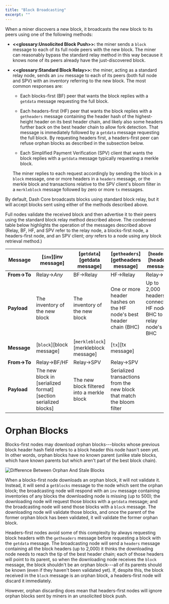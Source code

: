 ```yaml
---
title: "Block Broadcasting"
excerpt: ""
---
```

When a miner discovers a new block, it broadcasts the new block to its peers using one of the following methods:

* **<<glossary:Unsolicited Block Push>>:**
  the miner sends a `block` message to each of its full node peers with the new block. The miner can reasonably bypass the standard relay method in this way because it knows none of its peers already have the just-discovered block.

* **<<glossary:Standard Block Relay>>:**
  the miner, acting as a standard relay node, sends an `inv` message to each of its peers (both full node and SPV) with an inventory referring to the new block. The most common responses are:

   * Each blocks-first (BF) peer that wants the block replies with a `getdata` message requesting the full block.

   * Each headers-first (HF) peer that wants the block replies with a `getheaders` message containing the header hash of the highest-height header on its best header chain, and likely also some headers further back on the best header chain to allow fork detection. That message is immediately followed by a `getdata` message requesting the full block. By requesting headers first, a headers-first peer can refuse orphan blocks as described in the subsection below.

   * Each Simplified Payment Verification (SPV) client that wants the block replies with a `getdata` message typically requesting a merkle block.

   The miner replies to each request accordingly by sending the block in a `block` message, one or more headers in a `headers` message, or the merkle block and transactions relative to the SPV client's bloom filter in a `merkleblock` message followed by zero or more `tx` messages.

By default, Dash Core broadcasts blocks using standard block relay, but it will accept blocks sent using either of the methods described above.

Full nodes validate the received block and then advertise it to their peers using the standard block relay method described above.  The condensed table below highlights the operation of the messages described above (Relay, BF, HF, and SPV refer to the relay node, a blocks-first node, a headers-first node, and an SPV client; *any* refers to a node using any block retrieval method.)

| **Message** | [`inv`][inv message]                                   | [`getdata`][getdata message]               | [`getheaders`][getheaders message]                                     | [`headers`][headers message]
| --- | --- | --- | --- | --- |
| **From→To** | Relay→_Any_                                            | BF→Relay                                   | HF→Relay                                                               | Relay→HF
| **Payload** | The inventory of the new block                         | The inventory of the new block             | One or more header hashes on the HF node's best header chain (BHC)     | Up to 2,000 headers connecting HF node's BHC to relay node's BHC
| **Message** | [`block`][block message]                               | [`merkleblock`][merkleblock message]       | [`tx`][tx message]                                                     |
| **From→To** | Relay→BF/HF                                            | Relay→SPV                                  | Relay→SPV                                                              |
| **Payload** | The new block in [serialized format][section serialized blocks] | The new block filtered into a merkle block | Serialized transactions from the new block that match the bloom filter |

# Orphan Blocks

Blocks-first nodes may download orphan blocks---blocks whose previous block header hash field refers to a block header this node hasn't seen yet. In other words, orphan blocks have no known parent (unlike stale blocks, which have known parents but which aren't part of the best block chain).

![Difference Between Orphan And Stale Blocks](https://dash-docs.github.io/img/dev/en-orphan-stale-definition.svg)

When a blocks-first node downloads an orphan block, it will not validate it. Instead, it will send a `getblocks` message to the node which sent the orphan block; the broadcasting node will respond with an `inv` message containing inventories of any blocks the downloading node is missing (up to 500); the downloading node will request those blocks with a `getdata` message; and the broadcasting node will send those blocks with a `block` message. The downloading node will validate those blocks, and once the parent of the former orphan block has been validated, it will validate the former orphan block.

Headers-first nodes avoid some of this complexity by always requesting block headers with the `getheaders` message before requesting a block with the `getdata` message. The broadcasting node will send a `headers` message containing all the block headers (up to 2,000) it thinks the downloading node needs to reach the tip of the best header chain; each of those headers will point to its parent, so when the downloading node receives the `block` message, the block shouldn't be an orphan block---all of its parents should be known (even if they haven't been validated yet). If, despite this, the block received in the `block` message is an orphan block, a headers-first node will discard it immediately.

However, orphan discarding does mean that headers-first nodes will ignore orphan blocks sent by miners in an unsolicited block push.